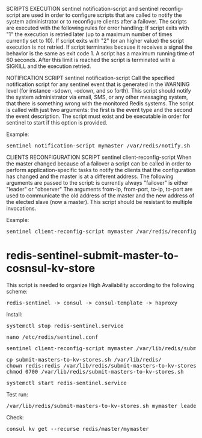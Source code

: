 SCRIPTS EXECUTION
sentinel notification-script and sentinel reconfig-script are used in order to configure scripts that are called to notify the system administrator or to reconfigure clients after a failover. The scripts are executed with the following rules for error handling:
If script exits with "1" the execution is retried later (up to a maximum number of times currently set to 10).
If script exits with "2" (or an higher value) the script execution is not retried.
If script terminates because it receives a signal the behavior is the same as exit code 1.
A script has a maximum running time of 60 seconds. After this limit is reached the script is terminated with a SIGKILL and the execution retried.

NOTIFICATION SCRIPT
sentinel notification-script <master-name> <script-path>
Call the specified notification script for any sentinel event that is generated in the WARNING level (for instance -sdown, -odown, and so forth). This script should notify the system administrator via email, SMS, or any other messaging system, that there is something wrong with the monitored Redis systems.
The script is called with just two arguments: the first is the event type and the second the event description.
The script must exist and be executable in order for sentinel to start if this option is provided.

Example:
<pre>
sentinel notification-script mymaster /var/redis/notify.sh
</pre>

CLIENTS RECONFIGURATION SCRIPT
sentinel client-reconfig-script <master-name> <script-path>
When the master changed because of a failover a script can be called in order to perform application-specific tasks to notify the clients that the configuration has changed and the master is at a different address.
The following arguments are passed to the script:
<master-name> <role> <state> <from-ip> <from-port> <to-ip> <to-port>
<state> is currently always "failover" <role> is either "leader" or "observer"
The arguments from-ip, from-port, to-ip, to-port are used to communicate the old address of the master and the new address of the elected slave (now a master).
This script should be resistant to multiple invocations.

Example:
<pre>
sentinel client-reconfig-script mymaster /var/redis/reconfig.sh
</pre>

# redis-sentinel-submit-master-to-cosnsul-kv-store

This script is needed to organize High Availability according to the following scheme:
<pre>
redis-sentinel -> consul -> consul-template -> haproxy
</pre>

Install:
<pre>
systemctl stop redis-sentinel.service
</pre>

<pre>
nano /etc/redis/sentinel.conf
</pre>

<pre>
sentinel client-reconfig-script mymaster /var/lib/redis/submit-masters-to-kv-stores.sh
</pre>

<pre>
cp submit-masters-to-kv-stores.sh /var/lib/redis/
chown redis:redis /var/lib/redis/submit-masters-to-kv-stores.sh
chmod 0700 /var/lib/redis/submit-masters-to-kv-stores.sh
</pre>

<pre>
systemctl start redis-sentinel.service
</pre>

Test run:
<pre>
/var/lib/redis/submit-masters-to-kv-stores.sh mymaster leader start 10.0.0.51 6379 10.0.0.52 6379
</pre>

Check:
<pre>
consul kv get --recurse redis/master/mymaster
</pre>
